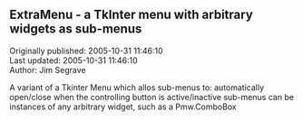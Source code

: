 ## ExtraMenu - a TkInter menu with arbitrary widgets as sub-menus  
Originally published: 2005-10-31 11:46:10  
Last updated: 2005-10-31 11:46:10  
Author: Jim Segrave  
  
A variant of a Tkinter Menu which allos sub-menus to:
  automatically open/close when the controlling button is active/inactive
sub-menus can be instances of any arbitrary widget, such as a Pmw.ComboBox